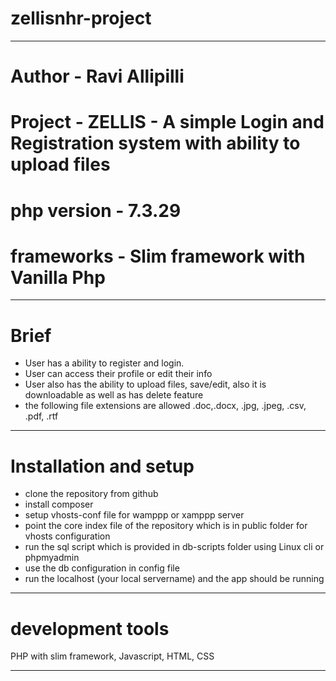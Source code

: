 # zellisnhr-project

-----------------------------------------------------------------------------------------

# Author - Ravi Allipilli
# Project - ZELLIS - A simple Login and Registration system with ability to upload files  
# php version - 7.3.29
# frameworks - Slim framework with Vanilla Php 

-----------------------------------------------------------------------------------------

# Brief
- User has a ability to register and login.
- User can access their profile or edit their info
- User also has the ability to upload files, save/edit, also it is downloadable as well as has delete feature
- the following file extensions are allowed .doc,.docx, .jpg, .jpeg, .csv, .pdf, .rtf

-----------------------------------------------------------------------------------------

# Installation and setup
- clone the repository from github
- install composer 
- setup vhosts-conf file for wamppp or xamppp server
- point the core index file of the repository which is in public folder for vhosts configuration
- run the sql script which is provided in db-scripts folder using Linux cli or phpmyadmin
- use the db configuration in config file
- run the localhost (your local servername) and the app should be running 

-----------------------------------------------------------------------------------------

# development tools
PHP with slim framework, Javascript, HTML, CSS

-----------------------------------------------------------------------------------------